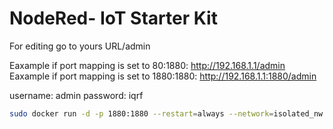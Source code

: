# NodeRed- IoT Starter Kit
For editing go to yours URL/admin

Eaxample if port mapping is set to 80:1880:
http://192.168.1.1/admin
Eaxample if port mapping is set to 1880:1880:
http://192.168.1.1:1880/admin

username: admin
password: iqrf

```Bash
sudo docker run -d -p 1880:1880 --restart=always --network=isolated_nw --ip=172.25.4.1 --name redgw jotio/iqrf_nr_iot:latest  
```

